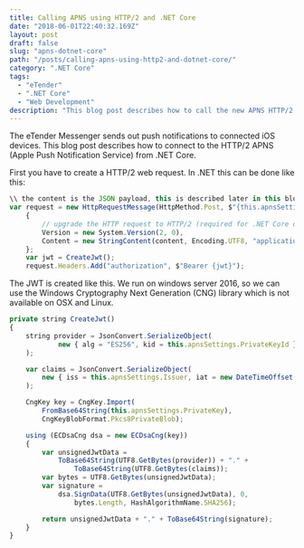 ```yaml
---
title: Calling APNS using HTTP/2 and .NET Core
date: "2018-06-01T22:40:32.169Z"
layout: post
draft: false
slug: "apns-dotnet-core"
path: "/posts/calling-apns-using-http2-and-dotnet-core/"
category: ".NET Core"
tags:
  - "eTender"
  - ".NET Core"
  - "Web Development"
description: "This blog post describes how to call the new APNS HTTP/2 API from .NET Core."
---
```


The eTender Messenger sends out push notifications to connected iOS devices. This blog post describes how to connect to the HTTP/2 APNS (Apple Push Notification Service) from .NET Core.

First you have to create a HTTP/2 web request. In .NET this can be done like this:

```js
\\ the content is the JSON payload, this is described later in this blog post
var request = new HttpRequestMessage(HttpMethod.Post, $"{this.apnsSettings.BaseUrl}{deviceToken}")
    {
        // upgrade the HTTP request to HTTP/2 (required for .NET Core on Linux)
        Version = new System.Version(2, 0),
        Content = new StringContent(content, Encoding.UTF8, "application/json")
    };
    var jwt = CreateJwt();
    request.Headers.Add("authorization", $"Bearer {jwt}");
```

The JWT is created like this. We run on windows server 2016, so we can use the Windows Cryptography Next Generation (CNG) library which is not available on OSX and Linux.

```js
private string CreateJwt()
{
    string provider = JsonConvert.SerializeObject(
            new { alg = "ES256", kid = this.apnsSettings.PrivateKeyId }
    );

    var claims = JsonConvert.SerializeObject(
        new { iss = this.apnsSettings.Issuer, iat = new DateTimeOffset(DateTime.UtcNow, TimeSpan.Zero).ToUnixTimeSeconds() }
    );

    CngKey key = CngKey.Import(
        FromBase64String(this.apnsSettings.PrivateKey),
        CngKeyBlobFormat.Pkcs8PrivateBlob);

    using (ECDsaCng dsa = new ECDsaCng(key))
    {
        var unsignedJwtData =
            ToBase64String(UTF8.GetBytes(provider)) + "." +
                ToBase64String(UTF8.GetBytes(claims));
        var bytes = UTF8.GetBytes(unsignedJwtData);
        var signature =
            dsa.SignData(UTF8.GetBytes(unsignedJwtData), 0,
                bytes.Length, HashAlgorithmName.SHA256);

        return unsignedJwtData + "." + ToBase64String(signature);
    }
}
```
